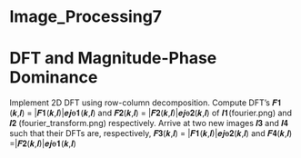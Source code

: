 # Image_Processing7

# DFT and Magnitude-Phase Dominance


Implement 2D DFT using row-column decomposition. Compute DFT’s 𝑭𝟏
(𝒌,𝒍) = |𝑭𝟏(𝒌,𝒍)|𝒆𝒋ɵ𝟏(𝒌,𝒍) and 𝑭𝟐(𝒌,𝒍) = |𝑭𝟐(𝒌,𝒍)|𝒆𝒋ɵ𝟐(𝒌,𝒍) of 𝑰𝟏(fourier.png) and 𝑰𝟐 (fourier_transform.png) respectively. Arrive at two new images 𝑰𝟑 and 𝑰𝟒 such that their DFTs are, respectively, 𝑭𝟑(𝒌,𝒍) = |𝑭𝟏(𝒌,𝒍)|𝒆𝒋ɵ𝟐(𝒌,𝒍) and 𝑭𝟒(𝒌,𝒍) =|𝑭𝟐(𝒌,𝒍)|𝒆𝒋ɵ𝟏(𝒌,𝒍)
